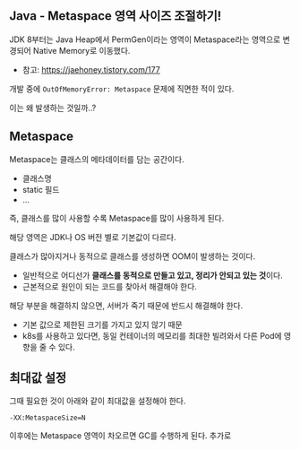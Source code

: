 ## Java - Metaspace 영역 사이즈 조절하기!

JDK 8부터는 Java Heap에서 PermGen이라는 영역이 Metaspace라는 영역으로 변경되어 Native Memory로 이동했다.
- 참고: https://jaehoney.tistory.com/177

개발 중에 `OutOfMemoryError: Metaspace` 문제에 직면한 적이 있다.

이는 왜 발생하는 것일까..?

## Metaspace

Metaspace는 클래스의 메타데이터를 담는 공간이다.
- 클래스명
- static 필드
- ...

즉, 클래스를 많이 사용할 수록 Metaspace를 많이 사용하게 된다.

해당 영역은 JDK나 OS 버전 별로 기본값이 다르다.

클래스가 많아지거나 동적으로 클래스를 생성하면 OOM이 발생하는 것이다.
- 일반적으로 어디선가 **클래스를 동적으로 만들고 있고, 정리가 안되고 있는 것**이다.
- 근본적으로 원인이 되는 코드를 찾아서 해결해야 한다.

해당 부분을 해결하지 않으면, 서버가 죽기 때문에 반드시 해결해야 한다.
- 기본 값으로 제한된 크기를 가지고 있지 않기 때문
- k8s를 사용하고 있다면, 동일 컨테이너의 메모리를 최대한 빌려와서 다른 Pod에 영향을 줄 수 있다.

## 최대값 설정

그때 필요한 것이 아래와 같이 최대값을 설정해야 한다.

`-XX:MetaspaceSize=N`

이후에는 Metaspace 영역이 차오르면 GC를 수행하게 된다. 추가로 

